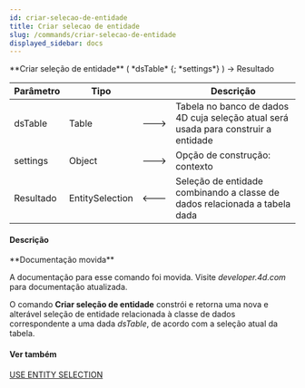 ```yaml
---
id: criar-selecao-de-entidade
title: Criar selecao de entidade
slug: /commands/criar-selecao-de-entidade
displayed_sidebar: docs
---
```


<!--REF #_command_.Criar selecao de entidade.Syntax-->**Criar seleção de entidade** ( *dsTable* {; *settings*} ) -> Resultado<!-- END REF-->
<!--REF #_command_.Criar selecao de entidade.Params-->
| Parâmetro | Tipo |  | Descrição |
| --- | --- | --- | --- |
| dsTable | Table | &#x1F852; | Tabela no banco de dados 4D cuja seleção atual será usada para construir a entidade |
| settings | Object | &#x1F852; | Opção de construção: contexto |
| Resultado | EntitySelection | &#x1F850; | Seleção de entidade combinando a classe de dados relacionada a tabela dada |

<!-- END REF-->

#### Descrição 

<!--REF #_command_.Criar selecao de entidade.Summary-->**Documentação movida**

A documentação para esse comando foi movida.<!-- END REF--> Visite *developer.4d.com* para documentação atualizada.

O comando **Criar seleção de entidade** constrói e retorna uma nova e alterável seleção de entidade relacionada à classe de dados correspondente a uma dada *dsTable*, de acordo com a seleção atual da tabela.

#### Ver também 

[USE ENTITY SELECTION](use-entity-selection.md)  